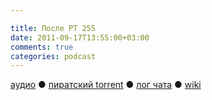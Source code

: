 ```yaml
---

title: После РТ 255
date: 2011-09-17T13:55:00+03:00
comments: true
categories: podcast
---
```

[аудио](http://cdn.radio-t.com/rt255post.mp3) ● [пиратский torrent](http://pirates.radio-t.com/torrents/rt255post.mp3.torrent) ● [лог чата](http://chat.radio-t.com/logs/radio-t-255.html) ● [wiki](http://wiki.radio-t.com/%D0%9F%D0%BE%D1%81%D0%BB%D0%B5_%D0%A0%D0%A2_255)<audio src="http://cdn.radio-t.com/rt255post.mp3" preload="none">
